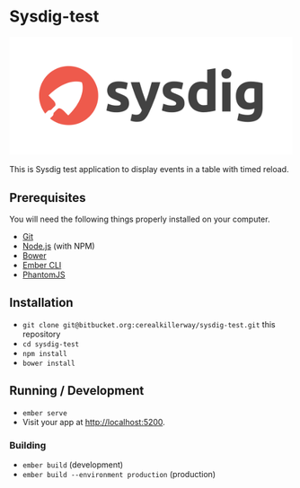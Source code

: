 # Sysdig-test
![Sysdig logo](/public/assets/img/icons/sysdig-logo.svg)

This is Sysdig test application to display events in a table with timed reload.

## Prerequisites

You will need the following things properly installed on your computer.

* [Git](http://git-scm.com/)
* [Node.js](http://nodejs.org/) (with NPM)
* [Bower](http://bower.io/)
* [Ember CLI](http://ember-cli.com/)
* [PhantomJS](http://phantomjs.org/)

## Installation

* `git clone git@bitbucket.org:cerealkillerway/sysdig-test.git` this repository
* `cd sysdig-test`
* `npm install`
* `bower install`

## Running / Development

* `ember serve`
* Visit your app at [http://localhost:5200](http://localhost:5200).


### Building

* `ember build` (development)
* `ember build --environment production` (production)
